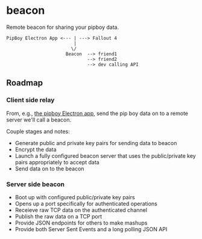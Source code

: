 # beacon

Remote beacon for sharing your pipboy data.

```
PipBoy Electron App <--- | ---> Fallout 4
                         |
                        \/
                      Beacon  --> friend1
                              --> friend2
                              --> dev calling API
```

## Roadmap

### Client side relay

From, e.g., [the pipboy Electron app](https://github.com/rgbkrk/pipboy), send the pip boy data on to a remote server we'll call a beacon.

Couple stages and notes:

* Generate public and private key pairs for sending data to beacon
* Encrypt the data
* Launch a fully configured beacon server that uses the public/private key pairs appropriately to accept data
* Send data on to the beacon

### Server side beacon

* Boot up with configured public/private key pairs
* Opens up a port specifically for authenticated operations
* Receieve raw TCP data on the authenticated channel
* Publish the raw data on a TCP port
* Provide JSON endpoints for others to make mashups
* Provide both Server Sent Events and a long polling JSON API
